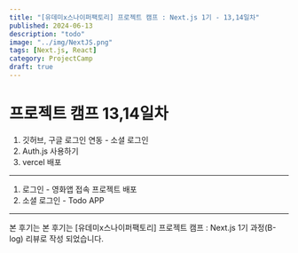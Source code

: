 ```yaml
---
title: "[유데미x스나이퍼팩토리] 프로젝트 캠프 : Next.js 1기 - 13,14일차"
published: 2024-06-13
description: "todo"
image: "../img/NextJS.png"
tags: [Next.js, React]
category: ProjectCamp
draft: true
---
```


# 프로젝트 캠프 13,14일차

1. 깃허브, 구글 로그인 연동 - 소셜 로그인
2. Auth.js 사용하기
3. vercel 배포

---

1. 로그인 - 영화앱 접속 프로젝트 배포
2. 소셜 로그인 - Todo APP

---

본 후기는 본 후기는 [유데미x스나이퍼팩토리] 프로젝트 캠프 : Next.js 1기 과정(B-log) 리뷰로 작성 되었습니다.
